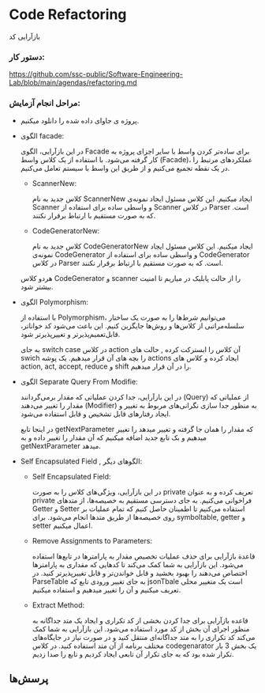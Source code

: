 
# Code Refactoring
بازآرایی کد 

 ### دستور کار:

https://github.com/ssc-public/Software-Engineering-Lab/blob/main/agendas/refactoring.md

### مراحل انجام آزمایش:

- پروژه ی جاوای داده شده را دانلود میکنیم.

- الگوی facade:

  در این بازآرایی، الگوی Facade برای ساده‌تر کردن واسط با سایر اجزای پروژه به کار گرفته می‌شود. با استفاده از یک کلاس واسط (Facade)، عملکردهای مرتبط را در یک نقطه تجمیع می‌کنیم و از طریق این واسط با سیستم تعامل می‌کنیم.

  - ScannerNew:

     کلاس جدید به نام ScannerNew ایجاد میکنیم. این کلاس مسئول ایجاد نمونه‌ی Scanner و واسطی ساده برای استفاده از Scanner در کلاس Parser است. که به صورت مستقیم با ارتباط برقرار نکنند.

  - CodeGeneratorNew:

    کلاس جدید به نام CodeGeneratorNew ایجاد میکنیم. این کلاس مسئول ایجاد نمونه‌ی CodeGenerator و واسطی ساده برای استفاده از CodeGenerator در کلاس Parser است. که به صورت مستقیم با ارتباط برقرار نکنند.

  هردو کلاس CodeGenerator و scanner را از حالت پابلیک در میاریم تا امنیت بیشتر شود.

- الگوی Polymorphism:

    با استفاده از Polymorphism، می‌توانیم شرط‌ها را به صورت یک ساختار سلسله‌مراتبی از کلاس‌ها و روش‌ها جایگزین کنیم. این باعث می‌شود کد خوانا‌تر، قابل‌تعمیم‌پذیرتر و تغییرپذیرتر شود.
   
    به جای switch case در کلاس action آن کلاس را ابسترکت کرده 
    , حالت های swich را بچه های آن قرار میدهیم.
    یک پوشه actions ایجاد کرده و کلاس های action, act, accept, reduce و shift را در آن قرار میدهیم.

- الگوی Separate Query From Modifie:

  در این بازآرایی، جدا کردن عملیاتی که مقدار برمی‌گردانند (Query) از عملیاتی که مقدار را تغییر می‌دهند (Modifier) به منظور جدا سازی نگرانی‌های مربوط به تغییر و ایجاد رفتارهای قابل تشخیص و قابل استفاده می‌شود.

  در اینجا تابع getNextParameter که مقدار را همان جا گرفته و تغییر میدهد را تغییر میدهیم و بک تابع جدید اضافه میکنیم که آن مقدار را تغییر داده و به getNextParameter میدهد.

- Self Encapsulated Field  , الگوهای دیگر:

  - Self Encapsulated Field:

    در این بازآرایی، ویژگی‌های کلاس را به صورت private تعریف کرده و به عنوان private فراخوانی می‌کنیم. به جای دسترسی مستقیم به خصیصه‌ها، از متدهای Getter و Setter استفاده می‌کنیم تا اطمینان حاصل کنیم که تمام عملیات بر روی خصیصه‌ها از طریق متدها انجام می‌شود.
      برای symboltable, getter و setter اعمال میکنیم.

  - Remove Assignments to Parameters:

    قاعدة بازآرایی برای حذف عملیات تخصیص مقدار به پارامترها در تابع‌ها استفاده می‌شود. این بازآرایی به شما کمک می‌کند تا کدهایی که مقداری به پارامترها اختصاص می‌دهند را بهبود بخشید و قابل خواندن‌تر و قابل تغییر‌پذیرتر کنید.
    در ParseTable به جای تغییر ورودی تابع که jsonTbale است یک متغییر محلی تعریف میکنیم و آن را تغییر میدهیم و استفاده میکنیم.

  - Extract Method:

      قاعده بازآرایی برای جدا کردن بخشی از کد تکراری و ایجاد یک متد جداگانه به منظور اجرای آن بخش از کد مورد استفاده می‌شود. این بازآرایی به شما کمک می‌کند کد تکراری را به متد جداگانه‌ای منتقل کنید و در صورت نیاز در جایگاه‌های مختلف برنامه از آن متد استفاده کنید.
      در کلاس codegenarator یک بخش 3 بار تکرار شده بود که به جای تکرار آن تابعی ایجاد کردیم و تابع را صدا زدیم.


## پرسش‌ها

